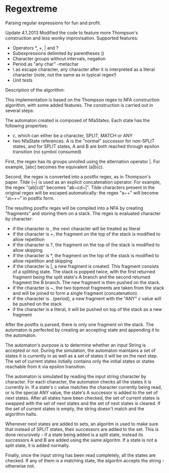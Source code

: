 Regextreme
==========

Parsing regular expressions for fun and profit.

Update 4.1.2013
Modified the code to feature more Thompson's construction and less wonky improvisation. Supported features:

 - Operators *, +, | and ?
 - Subexpressions delimited by parentheses ()
 - Character groups without intervals, negation
 - Period as "any char" -metachar
 - \ as escape character, any character after it is interpreted as a literal character (note, not the same as in typical regex!)
 - Unit tests


Description of the algorithm:

This implementation is based on the Thompson regex to NFA construction algorithm, with some added features. The construction is carried out in several steps:

The automaton created is composed of NfaStates. Each state has the following properties:
 - c, which can either be a character, SPLIT, MATCH or ANY
 - two NfaState references. A is the "normal" successor for non-SPLIT states, and for SPLIT states, A and B are both reached through epsilon transition (no symbol consumed)

First, the regex has its groups unrolled using the alternation operator |. For example, [abc] becomes the equivalent (a|b|c).

Second, the regex is converted into a postfix regex, as in Thompson's paper. Tilde (~) is used as an explicit concatenation operator. For example, the regex "(ab|cd)" becomes "ab~cd~|". Tilde characters present in the original regex will be escaped automatically: the regex "a~+" will become "a\\~+~" in postfix form.

The resulting postfix regex will be compiled into a NFA by creating "fragments" and storing them on a stack. The regex is evaluated character by character:

 - if the character is \, the next character will be treated as literal
 - if the character is +, the fragment on the top of the stack is modified to allow repetition
 - if the character is ?, the fragment on the top of the stack is modified to allow skipping
 - if the character is *, the fragment on the top of the stack is modified to allow repetition and skipping
 - if the character is |, a new fragment is created. This fragment consists of a splitting state. The stack is popped twice, with the first returned fragment being the split state's A branch and the second returned fragment the B branch. The new fragment is then pushed on the stack.
 - if the character is ~, the two topmost fragments are taken from the stack and will be joined to form a single fragment (concatenation).
 - if the character is . (period), a new fragment with the "ANY" c value will be pushed on the stack
 - if the character is a literal, it will be pushed on top of the stack as a new fragment

After the postfix is parsed, there is only one fragment on the stack. The automaton is perfected by creating an accepting state and appending it to the automaton.


The automaton's purpose is to determine whether an input String is accepted or not. During the simulation, the automaton maintains a set of states it is currently in as well as a set of states it will be on the next step. The set of current states initially contains only the initial states or states reachable from it via epsilon transition.

The automaton is simulated by reading the input string character by character. For each character, the automaton checks all the states it is currently in. If a state's c value matches the character currently being read, or is the special ANY value, the state's A successor is added to the set of next states. After all states have been checked, the set of current states is swapped with the set of next states and the set of next states is cleared. If the set of current states is empty, the string doesn't match and the algorithm halts.

Whenever next states are added to sets, an algoritm is used to make sure that instead of SPLIT states, their successors are added to the set. This is done recursively - if a state being added is a split state, instead its successors A and B are added using the same algoritm. If a state is not a split state, it is added normally.

Finally, once the input string has been read completely, all the states are checked. If any of them is a matching state, the algoritm accepts the string - otherwise not.